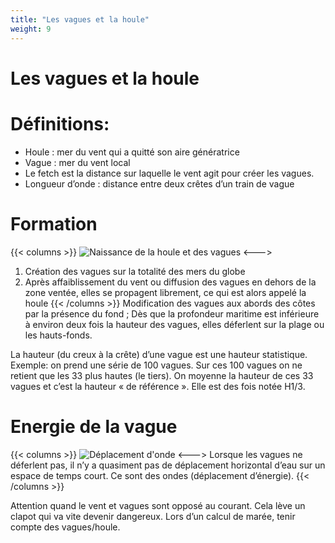 ```yaml
---
title: "Les vagues et la houle"
weight: 9
---
```

# Les vagues et la houle

# Définitions:
- Houle : mer du vent qui a quitté son aire génératrice
- Vague : mer du vent local
- Le fetch est la distance sur laquelle le vent agit pour créer les vagues.
- Longueur d’onde : distance entre deux crêtes d’un train de vague

# Formation
{{< columns >}}
![Naissance de la houle et des vagues](../images/waves-birth.jpg)
<--->
1. Création des vagues sur la totalité des mers du globe
2. Après affaiblissement du vent ou diffusion des vagues en dehors de la zone ventée, elles se propagent librement, ce qui est alors appelé la houle
{{< /columns >}}
Modification des vagues aux abords des côtes par la présence du fond ;
Dès que la profondeur maritime est inférieure à environ deux fois la hauteur des vagues, elles déferlent sur la plage ou les hauts-fonds.

La hauteur (du creux à la crête) d’une vague est une hauteur statistique.
Exemple: on prend une série de 100 vagues. Sur ces 100 vagues on ne retient que les 33 plus hautes (le tiers). On moyenne la hauteur de ces 33 vagues et c’est la hauteur « de référence ». Elle est des fois notée H1/3.

# Energie de la vague
{{< columns >}}
![Déplacement d'onde](../images/wave-energy.png)
<--->
Lorsque les vagues ne déferlent pas, il n’y a quasiment pas de déplacement horizontal d’eau sur un espace de temps court. Ce sont des ondes (déplacement d’énergie).
{{< /columns >}}

Attention quand le vent et vagues sont opposé au courant. Cela lève un clapot qui va vite devenir dangereux.
Lors d’un calcul de marée, tenir compte des vagues/houle.
